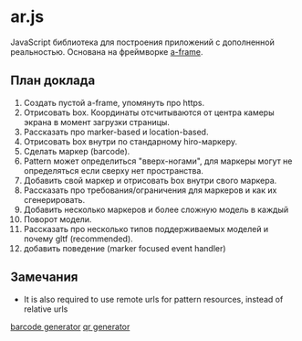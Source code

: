 # ar.js

JavaScript библиотека для построения приложений с дополненной реальностью.
Основана на фреймворке [a-frame](https://aframe.io/).

## План доклада

1. Создать пустой a-frame, упомянуть про https.
2. Отрисовать box.
   Координаты отсчитываются от центра камеры экрана в момент загрузки страницы.
3. Рассказать про marker-based и location-based.
4. Отрисовать box внутри по стандарному hiro-маркеру.
4. Сделать маркер (barcode).
5. Pattern может определиться "вверх-ногами", для маркеры могут не определяться если сверху нет пространства.
6. Добавить свой маркер и отрисовать box внутри свого маркера.
7. Рассказать про требования/ограничения для маркеров и как их сгенерировать.
8. Добавить несколько маркеров и более сложную модель в каждый
9. Поворот модели.
10. Рассказать про несколько типов поддерживаемых моделей и почему gltf (recommended).
11. добавить поведение (marker focused event handler)

## Замечания

- It is also required to use remote urls for pattern resources, instead of relative urls

[barcode generator](https://au.gmented.com/app/marker/marker.php)
[qr generator](https://www.qrcode-monkey.com)
